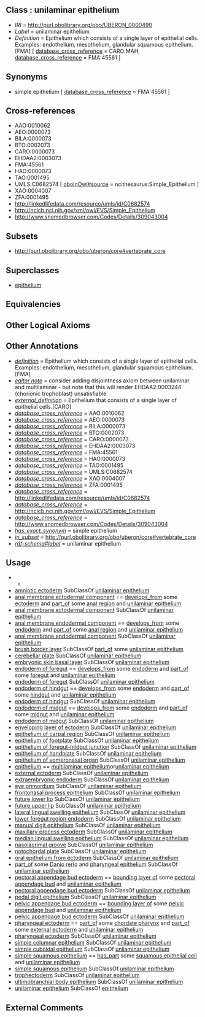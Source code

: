 
## Class : unilaminar epithelium

 * *IRI* = http://purl.obolibrary.org/obo/UBERON_0000490
 * *Label* = unilaminar epithelium
 * *Definition* = Epithelium which consists of a single layer of epithelial cells. Examples: endothelium, mesothelium, glandular squamous epithelium.[FMA] [ [database_cross_reference](../../ef/oboInOwl#hasDbXref.md) = CARO:MAH, [database_cross_reference](../../ef/oboInOwl#hasDbXref.md) = FMA:45561 ]

## Synonyms

 * simple epithelium [ [database_cross_reference](../../ef/oboInOwl#hasDbXref.md) = FMA:45561 ]

## Cross-references

 * AAO:0010062
 * AEO:0000073
 * BILA:0000073
 * BTO:0002073
 * CARO:0000073
 * EHDAA2:0003073
 * FMA:45561
 * HAO:0000073
 * TAO:0001495
 * UMLS:C0682574 [ [oboInOwl#source](../../ce/oboInOwl#source.md) = ncithesaurus:Simple_Epithelium ]
 * XAO:0004007
 * ZFA:0001495
 * http://linkedlifedata.com/resource/umls/id/C0682574
 * http://ncicb.nci.nih.gov/xml/owl/EVS/Simple_Epithelium
 * http://www.snomedbrowser.com/Codes/Details/309043004

## Subsets

 * http://purl.obolibrary.org/obo/uberon/core#vertebrate_core

## Superclasses

 * [epithelium](../../UBERON/83/UBERON_0000483.md)

## Equivalencies


## Other Logical Axioms


## Other Annotations

 * *[definition](../../IAO/15/IAO_0000115.md)* = Epithelium which consists of a single layer of epithelial cells. Examples: endothelium, mesothelium, glandular squamous epithelium.[FMA]
 * *[editor note](../../IAO/16/IAO_0000116.md)* = consider adding disjointness axiom between unilaminar and multilaminar - but note that this will render EHDAA2:0003244 (chorionic trophoblast) unsatisfiable
 * *[external_definition](../../UBPROP/01/UBPROP_0000001.md)* = Epithelium that consists of a single layer of epithelial cells.[CARO]
 * *[database_cross_reference](../../ef/oboInOwl#hasDbXref.md)* = AAO:0010062
 * *[database_cross_reference](../../ef/oboInOwl#hasDbXref.md)* = AEO:0000073
 * *[database_cross_reference](../../ef/oboInOwl#hasDbXref.md)* = BILA:0000073
 * *[database_cross_reference](../../ef/oboInOwl#hasDbXref.md)* = BTO:0002073
 * *[database_cross_reference](../../ef/oboInOwl#hasDbXref.md)* = CARO:0000073
 * *[database_cross_reference](../../ef/oboInOwl#hasDbXref.md)* = EHDAA2:0003073
 * *[database_cross_reference](../../ef/oboInOwl#hasDbXref.md)* = FMA:45561
 * *[database_cross_reference](../../ef/oboInOwl#hasDbXref.md)* = HAO:0000073
 * *[database_cross_reference](../../ef/oboInOwl#hasDbXref.md)* = TAO:0001495
 * *[database_cross_reference](../../ef/oboInOwl#hasDbXref.md)* = UMLS:C0682574
 * *[database_cross_reference](../../ef/oboInOwl#hasDbXref.md)* = XAO:0004007
 * *[database_cross_reference](../../ef/oboInOwl#hasDbXref.md)* = ZFA:0001495
 * *[database_cross_reference](../../ef/oboInOwl#hasDbXref.md)* = http://linkedlifedata.com/resource/umls/id/C0682574
 * *[database_cross_reference](../../ef/oboInOwl#hasDbXref.md)* = http://ncicb.nci.nih.gov/xml/owl/EVS/Simple_Epithelium
 * *[database_cross_reference](../../ef/oboInOwl#hasDbXref.md)* = http://www.snomedbrowser.com/Codes/Details/309043004
 * *[has_exact_synonym](../../ym/oboInOwl#hasExactSynonym.md)* = simple epithelium
 * *[in_subset](../../et/oboInOwl#inSubset.md)* = http://purl.obolibrary.org/obo/uberon/core#vertebrate_core
 * *[rdf-schema#label](../../el/rdf-schema#label.md)* = unilaminar epithelium

## Usage

 * -
 * [amniotic ectoderm](../../UBERON/54/UBERON_0003254.md) SubClassOf [unilaminar epithelium](../../UBERON/90/UBERON_0000490.md)
 * [anal membrane ectodermal component](../../UBERON/03/UBERON_0014703.md) == [develops_from](../../RO/02/RO_0002202.md) some [ectoderm](../../UBERON/24/UBERON_0000924.md) and [part_of](../../BFO/50/BFO_0000050.md) some [anal region](../../UBERON/53/UBERON_0001353.md) and [unilaminar epithelium](../../UBERON/90/UBERON_0000490.md)
 * [anal membrane ectodermal component](../../UBERON/03/UBERON_0014703.md) SubClassOf [unilaminar epithelium](../../UBERON/90/UBERON_0000490.md)
 * [anal membrane endodermal component](../../UBERON/21/UBERON_0009521.md) == [develops_from](../../RO/02/RO_0002202.md) some [endoderm](../../UBERON/25/UBERON_0000925.md) and [part_of](../../BFO/50/BFO_0000050.md) some [anal region](../../UBERON/53/UBERON_0001353.md) and [unilaminar epithelium](../../UBERON/90/UBERON_0000490.md)
 * [anal membrane endodermal component](../../UBERON/21/UBERON_0009521.md) SubClassOf [unilaminar epithelium](../../UBERON/90/UBERON_0000490.md)
 * [brush border layer](../../UBERON/24/UBERON_0012424.md) SubClassOf [part_of](../../BFO/50/BFO_0000050.md) some [unilaminar epithelium](../../UBERON/90/UBERON_0000490.md)
 * [cerebellar plate](../../UBERON/08/UBERON_0004008.md) SubClassOf [unilaminar epithelium](../../UBERON/90/UBERON_0000490.md)
 * [embryonic skin basal layer](../../UBERON/72/UBERON_0011272.md) SubClassOf [unilaminar epithelium](../../UBERON/90/UBERON_0000490.md)
 * [endoderm of foregut](../../UBERON/58/UBERON_0003258.md) == [develops_from](../../RO/02/RO_0002202.md) some [endoderm](../../UBERON/25/UBERON_0000925.md) and [part_of](../../BFO/50/BFO_0000050.md) some [foregut](../../UBERON/41/UBERON_0001041.md) and [unilaminar epithelium](../../UBERON/90/UBERON_0000490.md)
 * [endoderm of foregut](../../UBERON/58/UBERON_0003258.md) SubClassOf [unilaminar epithelium](../../UBERON/90/UBERON_0000490.md)
 * [endoderm of hindgut](../../UBERON/60/UBERON_0003260.md) == [develops_from](../../RO/02/RO_0002202.md) some [endoderm](../../UBERON/25/UBERON_0000925.md) and [part_of](../../BFO/50/BFO_0000050.md) some [hindgut](../../UBERON/46/UBERON_0001046.md) and [unilaminar epithelium](../../UBERON/90/UBERON_0000490.md)
 * [endoderm of hindgut](../../UBERON/60/UBERON_0003260.md) SubClassOf [unilaminar epithelium](../../UBERON/90/UBERON_0000490.md)
 * [endoderm of midgut](../../UBERON/59/UBERON_0003259.md) == [develops_from](../../RO/02/RO_0002202.md) some [endoderm](../../UBERON/25/UBERON_0000925.md) and [part_of](../../BFO/50/BFO_0000050.md) some [midgut](../../UBERON/45/UBERON_0001045.md) and [unilaminar epithelium](../../UBERON/90/UBERON_0000490.md)
 * [endoderm of midgut](../../UBERON/59/UBERON_0003259.md) SubClassOf [unilaminar epithelium](../../UBERON/90/UBERON_0000490.md)
 * [enveloping layer of ectoderm](../../UBERON/83/UBERON_0007383.md) SubClassOf [unilaminar epithelium](../../UBERON/90/UBERON_0000490.md)
 * [epithelium of carpal region](../../UBERON/30/UBERON_0003230.md) SubClassOf [unilaminar epithelium](../../UBERON/90/UBERON_0000490.md)
 * [epithelium of footplate](../../UBERON/48/UBERON_0003248.md) SubClassOf [unilaminar epithelium](../../UBERON/90/UBERON_0000490.md)
 * [epithelium of foregut-midgut junction](../../UBERON/97/UBERON_0009497.md) SubClassOf [unilaminar epithelium](../../UBERON/90/UBERON_0000490.md)
 * [epithelium of handplate](../../UBERON/32/UBERON_0010332.md) SubClassOf [unilaminar epithelium](../../UBERON/90/UBERON_0000490.md)
 * [epithelium of vomeronasal organ](../../UBERON/67/UBERON_0003367.md) SubClassOf [unilaminar epithelium](../../UBERON/90/UBERON_0000490.md)
 * [epithelium](../../UBERON/83/UBERON_0000483.md) == [multilaminar epithelium](../../UBERON/86/UBERON_0000486.md)or[unilaminar epithelium](../../UBERON/90/UBERON_0000490.md)
 * [external ectoderm](../../UBERON/76/UBERON_0000076.md) SubClassOf [unilaminar epithelium](../../UBERON/90/UBERON_0000490.md)
 * [extraembryonic endoderm](../../UBERON/45/UBERON_0008945.md) SubClassOf [unilaminar epithelium](../../UBERON/90/UBERON_0000490.md)
 * [eye primordium](../../UBERON/71/UBERON_0003071.md) SubClassOf [unilaminar epithelium](../../UBERON/90/UBERON_0000490.md)
 * [frontonasal process epithelium](../../UBERON/02/UBERON_0014702.md) SubClassOf [unilaminar epithelium](../../UBERON/90/UBERON_0000490.md)
 * [future lower lip](../../UBERON/96/UBERON_0011596.md) SubClassOf [unilaminar epithelium](../../UBERON/90/UBERON_0000490.md)
 * [future upper lip](../../UBERON/92/UBERON_0011592.md) SubClassOf [unilaminar epithelium](../../UBERON/90/UBERON_0000490.md)
 * [lateral lingual swelling epithelium](../../UBERON/22/UBERON_0009522.md) SubClassOf [unilaminar epithelium](../../UBERON/90/UBERON_0000490.md)
 * [lower foregut region endoderm](../../UBERON/47/UBERON_0016547.md) SubClassOf [unilaminar epithelium](../../UBERON/90/UBERON_0000490.md)
 * [manual digit epithelium](../../UBERON/27/UBERON_0005227.md) SubClassOf [unilaminar epithelium](../../UBERON/90/UBERON_0000490.md)
 * [maxillary process ectoderm](../../UBERON/12/UBERON_0012312.md) SubClassOf [unilaminar epithelium](../../UBERON/90/UBERON_0000490.md)
 * [median lingual swelling epithelium](../../UBERON/05/UBERON_0014705.md) SubClassOf [unilaminar epithelium](../../UBERON/90/UBERON_0000490.md)
 * [nasolacrimal groove](../../UBERON/66/UBERON_0006266.md) SubClassOf [unilaminar epithelium](../../UBERON/90/UBERON_0000490.md)
 * [notochordal plate](../../UBERON/67/UBERON_0006267.md) SubClassOf [unilaminar epithelium](../../UBERON/90/UBERON_0000490.md)
 * [oral epithelium from ectoderm](../../UBERON/42/UBERON_0011642.md) SubClassOf [unilaminar epithelium](../../UBERON/90/UBERON_0000490.md)
 * [part_of](../../BFO/50/BFO_0000050.md) some [Danio rerio](../../NCBITaxon/55/NCBITaxon_7955.md) and [pharyngeal epithelium](../../UBERON/51/UBERON_0003351.md) SubClassOf [unilaminar epithelium](../../UBERON/90/UBERON_0000490.md)
 * [pectoral appendage bud ectoderm](../../UBERON/72/UBERON_0003372.md) == [bounding layer of](../../RO/07/RO_0002007.md) some [pectoral appendage bud](../../UBERON/19/UBERON_0005419.md) and [unilaminar epithelium](../../UBERON/90/UBERON_0000490.md)
 * [pectoral appendage bud ectoderm](../../UBERON/72/UBERON_0003372.md) SubClassOf [unilaminar epithelium](../../UBERON/90/UBERON_0000490.md)
 * [pedal digit epithelium](../../UBERON/26/UBERON_0005226.md) SubClassOf [unilaminar epithelium](../../UBERON/90/UBERON_0000490.md)
 * [pelvic appendage bud ectoderm](../../UBERON/71/UBERON_0003371.md) == [bounding layer of](../../RO/07/RO_0002007.md) some [pelvic appendage bud](../../UBERON/20/UBERON_0005420.md) and [unilaminar epithelium](../../UBERON/90/UBERON_0000490.md)
 * [pelvic appendage bud ectoderm](../../UBERON/71/UBERON_0003371.md) SubClassOf [unilaminar epithelium](../../UBERON/90/UBERON_0000490.md)
 * [pharyngeal ectoderm](../../UBERON/45/UBERON_0016545.md) == [part_of](../../BFO/50/BFO_0000050.md) some [chordate pharynx](../../UBERON/42/UBERON_0001042.md) and [part_of](../../BFO/50/BFO_0000050.md) some [external ectoderm](../../UBERON/76/UBERON_0000076.md) and [unilaminar epithelium](../../UBERON/90/UBERON_0000490.md)
 * [pharyngeal ectoderm](../../UBERON/45/UBERON_0016545.md) SubClassOf [unilaminar epithelium](../../UBERON/90/UBERON_0000490.md)
 * [simple columnar epithelium](../../UBERON/85/UBERON_0000485.md) SubClassOf [unilaminar epithelium](../../UBERON/90/UBERON_0000490.md)
 * [simple cuboidal epithelium](../../UBERON/84/UBERON_0000484.md) SubClassOf [unilaminar epithelium](../../UBERON/90/UBERON_0000490.md)
 * [simple squamous epithelium](../../UBERON/87/UBERON_0000487.md) == [has_part](../../BFO/51/BFO_0000051.md) some [squamous epithelial cell](../../CL/76/CL_0000076.md) and [unilaminar epithelium](../../UBERON/90/UBERON_0000490.md)
 * [simple squamous epithelium](../../UBERON/87/UBERON_0000487.md) SubClassOf [unilaminar epithelium](../../UBERON/90/UBERON_0000490.md)
 * [trophectoderm](../../UBERON/45/UBERON_0004345.md) SubClassOf [unilaminar epithelium](../../UBERON/90/UBERON_0000490.md)
 * [ultimobranchial body epithelium](../../UBERON/42/UBERON_0005642.md) SubClassOf [unilaminar epithelium](../../UBERON/90/UBERON_0000490.md)
 * [unilaminar epithelium](../../UBERON/90/UBERON_0000490.md) SubClassOf [epithelium](../../UBERON/83/UBERON_0000483.md)

## External Comments

